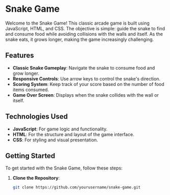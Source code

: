 # Snake Game

Welcome to the Snake Game! This classic arcade game is built using JavaScript, HTML, and CSS. The objective is simple: guide the snake to find and consume food while avoiding collisions with the walls and itself. As the snake eats, it grows longer, making the game increasingly challenging.

## Features

- **Classic Snake Gameplay**: Navigate the snake to consume food and grow longer.
- **Responsive Controls**: Use arrow keys to control the snake's direction.
- **Scoring System**: Keep track of your score based on the number of food items consumed.
- **Game Over Screen**: Displays when the snake collides with the wall or itself.

## Technologies Used

- **JavaScript**: For game logic and functionality.
- **HTML**: For the structure and layout of the game interface.
- **CSS**: For styling and visual presentation.

## Getting Started

To get started with the Snake Game, follow these steps:

1. **Clone the Repository**: 

   ```bash
   git clone https://github.com/yourusername/snake-game.git

